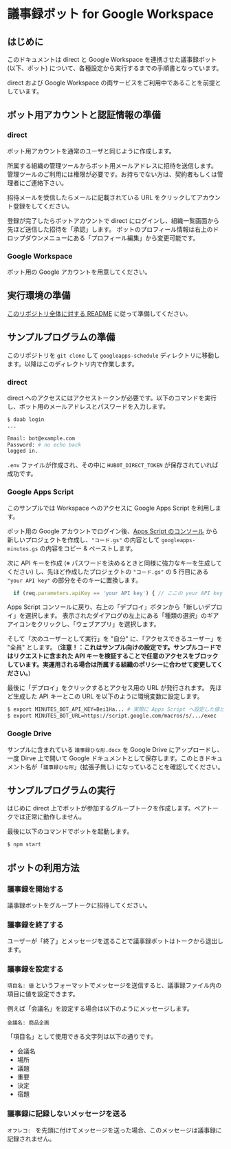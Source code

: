 # 議事録ボット for Google Workspace

## はじめに
このドキュメントは direct と Google Workspace を連携させた議事録ボット (以下、ボット) について、各種設定から実行するまでの手順書となっています。

direct および Google Workspace の両サービスをご利用中であることを前提としています。

## ボット用アカウントと認証情報の準備
### direct
ボット用アカウントを通常のユーザと同じように作成します。

所属する組織の管理ツールからボット用メールアドレスに招待を送信します。
管理ツールのご利用には権限が必要です。お持ちでない方は、契約者もしくは管理者にご連絡下さい。

招待メールを受信したらメールに記載されている URL をクリックしてアカウント登録をしてください。

登録が完了したらボットアカウントで direct にログインし、組織一覧画面から先ほど送信した招待を「承認」します。
ボットのプロフィール情報は右上のドロップダウンメニューにある「プロフィール編集」から変更可能です。

### Google Workspace
ボット用の Google アカウントを用意してください。

## 実行環境の準備
[このリポジトリ全体に対する README](../README.md) に従って準備してください。

## サンプルプログラムの準備
このリポジトリを `git clone` して `googleapps-schedule` ディレクトリに移動します。以降はこのディレクトリ内で作業します。

### direct
direct へのアクセスにはアクセストークンが必要です。以下のコマンドを実行し、ボット用のメールアドレスとパスワードを入力します。
```sh
$ daab login
...

Email: bot@example.com
Password: # no echo back
logged in.
```

`.env` ファイルが作成され、その中に `HUBOT_DIRECT_TOKEN` が保存されていれば成功です。

### Google Apps Script
このサンプルでは Workspace へのアクセスに Google Apps Script を利用します。

ボット用の Google アカウントでログイン後、[Apps Script のコンソール](https://script.google.com/home) から新しいプロジェクトを作成し、`"コード.gs"` の内容として `googleapps-minutes.gs` の内容をコピー & ペーストします。

次に API キーを作成 (※ パスワードを決めるときと同様に強力なキーを生成してください) し、先ほど作成したプロジェクトの `"コード.gs"` の 5 行目にある `"your API key"` の部分をそのキーに置換します。
```javascript
  if (req.parameters.apiKey == 'your API key') { // ここの your API key を生成したキーに変更する
```

Apps Script コンソールに戻り、右上の「デプロイ」ボタンから「新しいデプロイ」を選択します。
表示されたダイアログの左上にある「種類の選択」のギアアイコンをクリックし、「ウェブアプリ」を選択します。

そして「次のユーザーとして実行」を "自分" に、「アクセスできるユーザー」を "全員" とします。
(**注意！：これはサンプル向けの設定です。サンプルコードではリクエストに含まれた API キーを検証することで任意のアクセスをブロックしています。実運用される場合は所属する組織のポリシーに合わせて変更してください。**)

最後に「デプロイ」をクリックするとアクセス用の URL が発行されます。
先ほど生成した API キーとこの URL を以下のように環境変数に設定します。
```sh
$ export MINUTES_BOT_API_KEY=Bei1Ha... # 実際に Apps Script へ設定した値と同じ値を指定してください
$ export MINUTES_BOT_URL=https://script.google.com/macros/s/.../exec
```

### Google Drive
サンプルに含まれている `議事録ひな形.docx` を Google Drive にアップロードし、一度 Dirve 上で開いて Google ドキュメントとして保存します。このときドキュメント名が「`議事録ひな形`」(拡張子無し) になっていることを確認してください。

## サンプルプログラムの実行
はじめに direct 上でボットが参加するグループトークを作成します。ペアトークでは正常に動作しません。

最後に以下のコマンドでボットを起動します。
```sh
$ npm start
```

## ボットの利用方法
### 議事録を開始する
議事録ボットをグループトークに招待してください。

### 議事録を終了する
ユーザーが「終了」とメッセージを送ることで議事録ボットはトークから退出します。

### 議事録を設定する
`項目名: 値` というフォーマットでメッセージを送信すると、議事録ファイル内の項目に値を設定できます。

例えば「会議名」を設定する場合は以下のようにメッセージします。
```
会議名: 商品企画
```

「項目名」として使用できる文字列は以下の通りです。
- 会議名
- 場所
- 議題
- 重要
- 決定
- 宿題

### 議事録に記録しないメッセージを送る
`オフレコ: ` を先頭に付けてメッセージを送った場合、このメッセージは議事録に記録されません。
